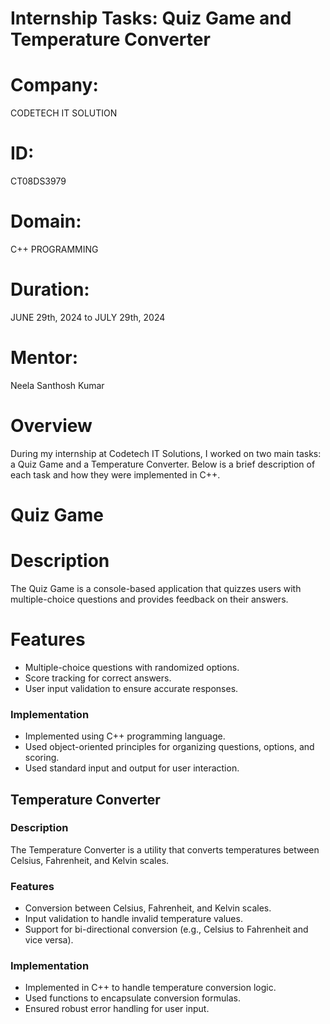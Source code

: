 # Internship Tasks: Quiz Game and Temperature Converter

# Company: 
CODETECH IT SOLUTION
# ID:
CT08DS3979
# Domain: 
C++ PROGRAMMING
# Duration:
JUNE 29th, 2024 to JULY 29th, 2024
# Mentor:  
Neela Santhosh Kumar  


# Overview
During my internship at Codetech IT Solutions, I worked on two main tasks: a Quiz Game and a Temperature Converter. Below is a brief description of each task and how they were implemented in C++.

# Quiz Game
# Description
The Quiz Game is a console-based application that quizzes users with multiple-choice questions and provides feedback on their answers.

# Features
- Multiple-choice questions with randomized options.
- Score tracking for correct answers.
- User input validation to ensure accurate responses.

### Implementation
- Implemented using C++ programming language.
- Used object-oriented principles for organizing questions, options, and scoring.
- Used standard input and output for user interaction.

## Temperature Converter
### Description
The Temperature Converter is a utility that converts temperatures between Celsius, Fahrenheit, and Kelvin scales.

### Features
- Conversion between Celsius, Fahrenheit, and Kelvin scales.
- Input validation to handle invalid temperature values.
- Support for bi-directional conversion (e.g., Celsius to Fahrenheit and vice versa).

### Implementation
- Implemented in C++ to handle temperature conversion logic.
- Used functions to encapsulate conversion formulas.
- Ensured robust error handling for user input.

